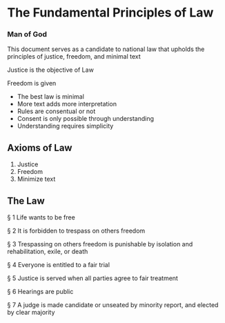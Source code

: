# The Fundamental Principles of Law
### Man of God

This document serves as a candidate to national law that upholds the principles of justice, freedom, and minimal text

Justice is the objective of Law

Freedom is given

* The best law is minimal
* More text adds more interpretation
* Rules are consentual or not 
* Consent is only possible through understanding
* Understanding requires simplicity

## Axioms of Law
1. Justice
2. Freedom
3. Minimize text

## The Law
§ 1
Life wants to be free

§ 2
It is forbidden to trespass on others freedom

§ 3
Trespassing on others freedom is punishable by isolation and rehabilitation, exile, or death

§ 4
Everyone is entitled to a fair trial

§ 5
Justice is served when all parties agree to fair treatment

§ 6
Hearings are public

§ 7
A judge is made candidate or unseated by minority report, and elected by clear majority

